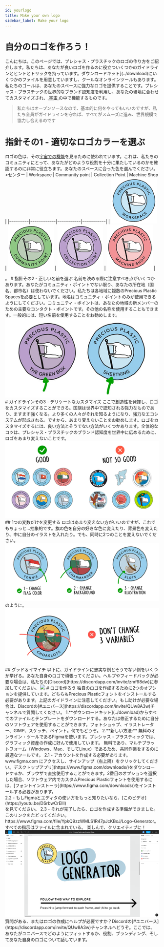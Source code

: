 ```yaml
--- 
id: yourlogo 
title: Make your own logo 
sidebar_label: Make your logo 
--- 
```

<style> 
:root { 
  --highlight: #f090b3; 
  --links: #f090b3; 
  --hover: #f2a5c1; 
} 
</style> 
# 自分のロゴを作ろう！ 
こんにちは。このページでは、プレシャス・プラスチックのロゴの作り方をご紹介します。私たちは、あなたが良いロゴを作るのに役立ついくつかのガイドラインとヒントとトリックを持っています。ダウンロードキット](../download)にいくつかのファイルを用意していますし、クールなオンラインツールもあります。私たちのゴールは、あなたのスペースに強力なロゴを提供することです。プレシャス・プラスチックの世界的なブランド認知度を利用し、あなたの環境に合わせてカスタマイズされ、[ 宇宙 ](../universe/universe) の中で機能するものです。 
>私たちはオープンソースなので、基本的に何をやってもいいのですが、私たち全員がガイドラインを守れば、すべてがスムーズに進み、世界規模で協力し合えるのです 
# 指針その1 - 適切なロゴカラーを選ぶ 
ロゴの色は、その[宇宙での機能](../universe/universe)を見るために使われています。これは、私たちのコミュニティにとって、あなたがどのような役割を十分に果たしているのかを確認するのに非常に役立ちます。あなたのスペースに合った色を選んでください。 
<センター 
| Workspace   |   Community point  | Collection Point | Machine Shop | 
|----------|-------------|------------|------------| 
| <img src="../assets/universe/logo-workspace.png" width="150"/> | <img src="../assets/universe/logo-community.png" width="150"/> | <img src="../assets/universe/logo-collection.png" width="150"/>   | <img src="../assets/universe/logo-machineshop.png" width="150"/> | 
</center>。 
# 指針その2 - 正しい名前を選ぶ 
名前を決める際に注意すべき点がいくつかあります。あなたがコミュニティ・ポイントでない限り、あなたの所在地（国名、都市名）は使わないでください。私たちは各地域に複数のPrecious Plastic Spacesを必要としています。地名はコミュニティ・ポイントのみが使用できるようにしてください。コミュニティ・ポイントは、あなたの地域の新メンバーのための主要なコンタクト・ポイントです。その他の名称を使用することもできます。一般的には、短い名前を使用することをお勧めします。 
<img src="../assets/universe/logo-name.jpg"/></img> 
# ガイドラインその3 - デリケートなカスタマイズ 
ここで創造性を発揮し、ロゴをカスタマイズすることができる。国旗は世界中で認知される強力なものであり、ますます強くなる。より多くの人々がそれを知るようになり、強力なエコシステムが形成される。ですから、あまり変えないことをお勧めします。ロゴをカスタマイズするには、良い方法とそうでない方法がいくつかあります。全体的なコツは、プレシャス・プラスチックのブランド認知度を世界中に広めるために、ロゴをあまり変えないことです。 
<img src="../assets/universe/logo-good-bad.jpg" /></img>
## 1つの変数だけを変更する 
ロゴはあまり変えない方がいいのですが、これでもちょっと...抽象的です。旗の色を自分の好きな色に変えたり、背景色を変えたり、中に自分のイラストを入れたり。でも、同時に2つのことを変えないでください。 
<img src="../assets/universe/logo-variables.jpg" />のように。 
<img src="../assets/universe/not-3-variables.jpg" /></img> 
## グッド＆イマイチ 
以下に、ガイドラインに忠実な例とそうでない例をいくつか挙げる。あなた自身のロゴで頑張ってください。ヘルプやフィードバックが必要な場合は、私たちの[Discord](https://discordapp.com/invite/zmf98dw)に参加してください。   
<img src=".">
# ロゴを作ろう 
独自のロゴを作成するために2つのオプションを提供しています。どちらもPrecious Plasticフォントをインストールする必要があります。上記のガイドラインに注意してください。もし助けが必要な場合は、Discordの[#ユニバース](https://discordapp.com/invite/QUw8A3w)チャンネルで質問してください。 
1.**ダウンロードキット](../download)からすべてのファイルとテンプレートをダウンロードする。あなたは修正するために自分のソフトウェアを使用することができます。フォトショップ、イラストレーター、GIMP、スケッチ、ペイント。何でもどうぞ。 
2.**新しい方法:** 無料のオンライン・ツールであるFigmaを使います。プレシャス・プラスティックでは、グラフィック資産の作成に好んで使用しています。 
無料であり、マルチプラットフォーム（Windows、Mac、そしてLinux）であるため、共同作業をするのに最適なツールです。 
2.1 - アカウントを作成する必要があります。www.figma.com にアクセスし、サインアップ（右上隅）をクリックしてください。デスクトップアプリ](https://www.figma.com/downloads/)をダウンロードするか、ブラウザで直接使用することができます。2番目のオプションを選択した場合、ソフトウェア内でカスタムPrecious Plasticフォントを使用するには、[フォントインストーラ](https://www.figma.com/downloads/)をインストールする必要があります。<br> 
2.2 - もしFigmaとエディタの使い方をもっと知りたいなら、[このビデオ](https://youtu.be/DSrbwCrEIII)<br>を見てください。 
2.3 - それが完了したら、ロゴを作成する準備ができました。<br>このリンクをたどってください。 
https://www.figma.com/file/YpkQ9zzWMLS1R47pJcKBxJ/Logo-Generator。<br> 
すべての指示はファイルに含まれている。 
楽しんで、クリエイティブに！ 
<img src="../assets/universe/figma-logo.gif" /></img 
<b>質問がある、またはロゴの作成にヘルプが必要ですか？Discordの[#ユニバース](https://discordapp.com/invite/QUw8A3w)チャンネルへどうぞ。ここでは、あなたがユニバースでどのようにフィットするか、役割、ブランディング、そしてあなた自身のロゴについて話しています</b>。 
